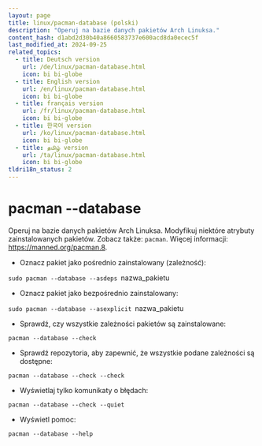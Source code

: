 ```yaml
---
layout: page
title: linux/pacman-database (polski)
description: "Operuj na bazie danych pakietów Arch Linuksa."
content_hash: d1abd2d30b40a8660583737e600acd8da0ecec5f
last_modified_at: 2024-09-25
related_topics:
  - title: Deutsch version
    url: /de/linux/pacman-database.html
    icon: bi bi-globe
  - title: English version
    url: /en/linux/pacman-database.html
    icon: bi bi-globe
  - title: français version
    url: /fr/linux/pacman-database.html
    icon: bi bi-globe
  - title: 한국어 version
    url: /ko/linux/pacman-database.html
    icon: bi bi-globe
  - title: தமிழ் version
    url: /ta/linux/pacman-database.html
    icon: bi bi-globe
tldri18n_status: 2
---
```

# pacman --database

Operuj na bazie danych pakietów Arch Linuksa.
Modyfikuj niektóre atrybuty zainstalowanych pakietów.
Zobacz także: `pacman`.
Więcej informacji: <https://manned.org/pacman.8>.

- Oznacz pakiet jako pośrednio zainstalowany (zależność):

`sudo pacman --database --asdeps `<span class="tldr-var badge badge-pill bg-dark-lm bg-white-dm text-white-lm text-dark-dm font-weight-bold">nazwa_pakietu</span>

- Oznacz pakiet jako bezpośrednio zainstalowany:

`sudo pacman --database --asexplicit `<span class="tldr-var badge badge-pill bg-dark-lm bg-white-dm text-white-lm text-dark-dm font-weight-bold">nazwa_pakietu</span>

- Sprawdź, czy wszystkie zależności pakietów są zainstalowane:

`pacman --database --check`

- Sprawdź repozytoria, aby zapewnić, że wszystkie podane zależności są dostępne:

`pacman --database --check --check`

- Wyświetlaj tylko komunikaty o błędach:

`pacman --database --check --quiet`

- Wyświetl pomoc:

`pacman --database --help`
